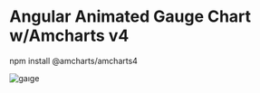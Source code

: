 <h1>Angular Animated Gauge Chart w/Amcharts v4</h1>

npm install @amcharts/amcharts4

![gaıge](https://user-images.githubusercontent.com/64695572/190870505-59ae83b9-16f8-4a1d-a364-44a9907cb06d.jpg)
